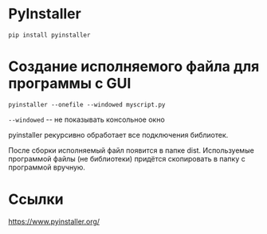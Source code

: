 # PyInstaller

`pip install pyinstaller`


# Создание исполняемого файла для программы с GUI

`pyinstaller --onefile --windowed myscript.py`

`--windowed` -- не показывать консольное окно

pyinstaller рекурсивно обработает все подключения библиотек.

После сборки исполняемый файл появится в папке dist. Используемые программой файлы (не библиотеки) придётся скопировать в папку с программой вручную. 


# Ссылки
https://www.pyinstaller.org/
